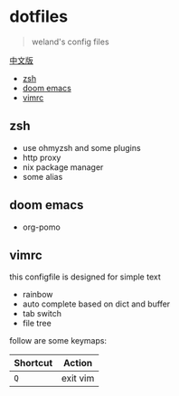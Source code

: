 # dotfiles

> weland's config files

[中文版](./README_cn.md)

<!-- TOC GFM -->

* [zsh](#zsh)
* [doom emacs](#doom-emacs)
* [vimrc](#vimrc)

<!-- /TOC -->

## zsh
- use ohmyzsh and some plugins
- http proxy
- nix	package manager
- some alias
## doom emacs

- org-pomo

## vimrc

this configfile is designed for simple text

- rainbow
- auto complete based on dict and buffer
- tab switch
- file tree

follow are some keymaps:

| Shortcut | Action   |
|----------|----------|
| `Q`      | exit vim |

